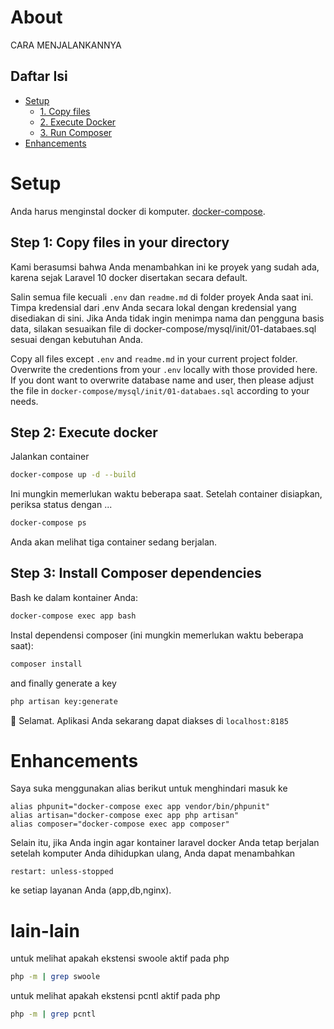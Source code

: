 # About

CARA MENJALANKANNYA

## Daftar Isi

-   [Setup](#setup)
    -   [1. Copy files](#step-1-copy-files-in-your-directory)
    -   [2. Execute Docker](#step-2-execute-docker)
    -   [3. Run Composer](#step-3-install-composer-dependencies)
-   [Enhancements](#enhancements)

# Setup

Anda harus menginstal docker di komputer. [docker-compose](https://docs.docker.com/compose/install/).

## Step 1: Copy files in your directory

Kami berasumsi bahwa Anda menambahkan ini ke proyek yang sudah ada, karena sejak Laravel 10 docker disertakan secara default.

Salin semua file kecuali `.env` dan `readme.md` di folder proyek Anda saat ini. Timpa kredensial dari .env Anda secara lokal dengan kredensial yang disediakan di sini. Jika Anda tidak ingin menimpa nama dan pengguna basis data, silakan sesuaikan file di docker-compose/mysql/init/01-databaes.sql sesuai dengan kebutuhan Anda.

Copy all files except `.env` and `readme.md` in your current project folder. Overwrite the credentions from your `.env` locally with those provided here. If you dont want to overwrite database name and user, then please adjust the file in `docker-compose/mysql/init/01-databaes.sql` according to your needs.

## Step 2: Execute docker

Jalankan container

```sh
docker-compose up -d --build
```

Ini mungkin memerlukan waktu beberapa saat. Setelah container disiapkan, periksa status dengan ...

```sh
docker-compose ps
```

Anda akan melihat tiga container sedang berjalan.

## Step 3: Install Composer dependencies

Bash ke dalam kontainer Anda:

```sh
docker-compose exec app bash
```

Instal dependensi composer (ini mungkin memerlukan waktu beberapa saat):

```sh
composer install
```

and finally generate a key

```sh
php artisan key:generate
```

:tada: Selamat. Aplikasi Anda sekarang dapat diakses di `localhost:8185`

# Enhancements

Saya suka menggunakan alias berikut untuk menghindari masuk ke

```
alias phpunit="docker-compose exec app vendor/bin/phpunit"
alias artisan="docker-compose exec app php artisan"
alias composer="docker-compose exec app composer"
```

Selain itu, jika Anda ingin agar kontainer laravel docker Anda tetap berjalan setelah komputer Anda dihidupkan ulang, Anda dapat menambahkan

```
restart: unless-stopped
```

ke setiap layanan Anda (app,db,nginx).

# lain-lain

untuk melihat apakah ekstensi swoole aktif pada php

```sh
php -m | grep swoole
```

untuk melihat apakah ekstensi pcntl aktif pada php

```sh
php -m | grep pcntl
```
